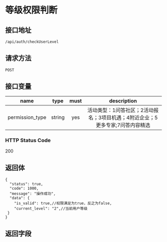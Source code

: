 # 等级权限判断

## 接口地址

`/api/auth/checkUserLevel`

## 请求方法

```POST ```

## 接口变量

| name     | type     | must     | description |
|----------|:--------:|:--------:|:--------:|
| permission_type | string   | yes      | 活动类型：1问答社区；2活动报名；3项目机遇；4附近企业；5更多专家;7问答内容精选 |


### HTTP Status Code

200

## 返回体

```json5
{
  "status": true,
  "code": 1000,
  "message": "操作成功",
  "data": {
    "is_valid": true,//权限满足为true，反之为false,
    "current_level": "2",//当前用户等级
 }
}
```

## 返回字段